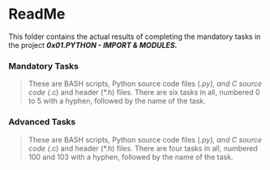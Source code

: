 # ReadMe

This folder contains the actual results of completing the mandatory tasks in the project ___0x01.PYTHON - IMPORT & MODULES.___

### Mandatory Tasks
> These are BASH scripts, Python source code files (*.py), and C source code (*.c) and header (*.h) files. There are six tasks in all, numbered 0 to 5 with a hyphen, followed by the name of the task.

### Advanced Tasks
> These are BASH scripts, Python source code files (*.py), and C source code (*.c) and header (*.h) files. There are four tasks in all, numbered 100 and 103 with a hyphen, followed by the name of the task.
